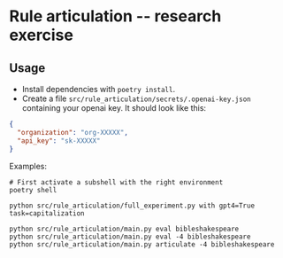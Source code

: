 # Rule articulation -- research exercise

## Usage

- Install dependencies with `poetry install`.
- Create a file `src/rule_articulation/secrets/.openai-key.json` containing your openai key. It should look like this:

```json
{
  "organization": "org-XXXXX",
  "api_key": "sk-XXXXX"
}
```

Examples:

```
# First activate a subshell with the right environment
poetry shell

python src/rule_articulation/full_experiment.py with gpt4=True task=capitalization

python src/rule_articulation/main.py eval bibleshakespeare
python src/rule_articulation/main.py eval -4 bibleshakespeare
python src/rule_articulation/main.py articulate -4 bibleshakespeare
```
